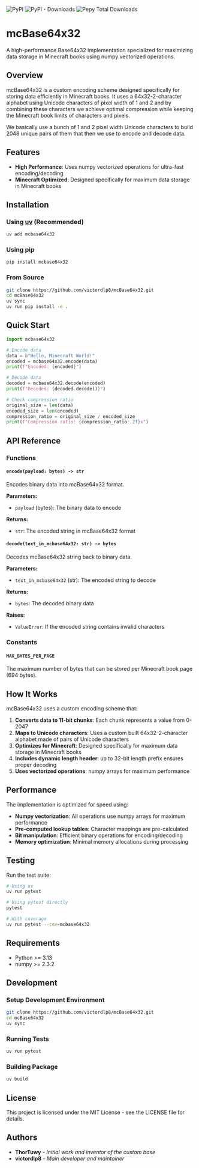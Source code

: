![PyPI](https://img.shields.io/pypi/v/mcbase64x32?label=pypi%20mcbase64x32)
![PyPI - Downloads](https://img.shields.io/pypi/dm/mcbase64x32)
![Pepy Total Downloads](https://img.shields.io/pepy/dt/mcbase64x32)

# mcBase64x32

A high-performance Base64x32 implementation specialized for maximizing data storage in Minecraft books using numpy vectorized operations.

## Overview

mcBase64x32 is a custom encoding scheme designed specifically for storing data efficiently in Minecraft books. It uses a 64x32-2-character alphabet using Unicode characters of pixel width of 1 and 2 and by combining these characters we achieve optimal compression while keeping the Minecraft book limits of characters and pixels.

We basically use a bunch of 1 and 2 pixel width Unicode characters to build 2048 unique pairs of them that then we use to encode and decode data.

## Features

- **High Performance**: Uses numpy vectorized operations for ultra-fast encoding/decoding
- **Minecraft Optimized**: Designed specifically for maximum data storage in Minecraft books

## Installation

### Using [uv](https://docs.astral.sh/uv/getting-started/installation/) (Recommended)

```bash
uv add mcbase64x32
```

### Using pip

```bash
pip install mcbase64x32
```

### From Source

```bash
git clone https://github.com/victordlp8/mcBase64x32.git
cd mcBase64x32
uv sync
uv run pip install -e .
```

## Quick Start

```python
import mcbase64x32

# Encode data
data = b"Hello, Minecraft World!"
encoded = mcbase64x32.encode(data)
print(f"Encoded: {encoded}")

# Decode data
decoded = mcbase64x32.decode(encoded)
print(f"Decoded: {decoded.decode()}")

# Check compression ratio
original_size = len(data)
encoded_size = len(encoded)
compression_ratio = original_size / encoded_size
print(f"Compression ratio: {compression_ratio:.2f}x")
```

## API Reference

### Functions

#### `encode(payload: bytes) -> str`

Encodes binary data into mcBase64x32 format.

**Parameters:**
- `payload` (bytes): The binary data to encode

**Returns:**
- `str`: The encoded string in mcBase64x32 format

#### `decode(text_in_mcbase64x32: str) -> bytes`

Decodes mcBase64x32 string back to binary data.

**Parameters:**
- `text_in_mcbase64x32` (str): The encoded string to decode

**Returns:**
- `bytes`: The decoded binary data

**Raises:**
- `ValueError`: If the encoded string contains invalid characters

### Constants

#### `MAX_BYTES_PER_PAGE`

The maximum number of bytes that can be stored per Minecraft book page (694 bytes).

## How It Works

mcBase64x32 uses a custom encoding scheme that:

1. **Converts data to 11-bit chunks**: Each chunk represents a value from 0-2047
2. **Maps to Unicode characters**: Uses a custom built 64x32-2-character alphabet made of pairs of Unicode characters
3. **Optimizes for Minecraft**: Designed specifically for maximum data storage in Minecraft books
4. **Includes dynamic length header**: up to 32-bit length prefix ensures proper decoding
5. **Uses vectorized operations**: numpy arrays for maximum performance

## Performance

The implementation is optimized for speed using:

- **Numpy vectorization**: All operations use numpy arrays for maximum performance
- **Pre-computed lookup tables**: Character mappings are pre-calculated
- **Bit manipulation**: Efficient binary operations for encoding/decoding
- **Memory optimization**: Minimal memory allocations during processing

## Testing

Run the test suite:

```bash
# Using uv
uv run pytest

# Using pytest directly
pytest

# With coverage
uv run pytest --cov=mcbase64x32
```

## Requirements

- Python >= 3.13
- numpy >= 2.3.2

## Development

### Setup Development Environment

```bash
git clone https://github.com/victordlp8/mcBase64x32.git
cd mcBase64x32
uv sync
```

### Running Tests

```bash
uv run pytest
```

### Building Package

```bash
uv build
```

## License

This project is licensed under the MIT License - see the LICENSE file for details.

## Authors

- **ThorTuwy** - *Initial work and inventor of the custom base*
- **victordlp8** - *Main developer and maintainer*
